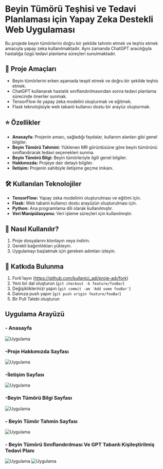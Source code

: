 <!-- Başlık -->
# Beyin Tümörü Teşhisi ve Tedavi Planlaması için Yapay Zeka Destekli Web Uygulaması

<!-- Açıklama -->
Bu projede beyin tümörlerini doğru bir şekilde tahmin etmek ve teşhis etmek amacıyla yapay zeka kullanılmaktadır. Aynı zamanda ChatGPT aracılığıyla hastalığa özgü tedavi planlama süreçleri sunulmaktadır.

<!-- Ana Başlıklar -->
## 🚀 Proje Amaçları

- Beyin tümörlerini erken aşamada tespit etmek ve doğru bir şekilde teşhis etmek.
- ChatGPT kullanarak hastalık sınıflandırılmasından sonra tedavi planlama sürecinde öneriler sunmak.
- TensorFlow ile yapay zeka modelini oluşturmak ve eğitmek.
- Flask teknolojisiyle web tabanlı kullanıcı dostu bir arayüz oluşturmak.

## ⭐ Özellikler

- **Anasayfa:** Projenin amacı, sağladığı faydalar, kullanım alanları gibi genel bilgiler.
- **Beyin Tümörü Tahmini:** Yüklenen MR görüntüsüne göre beyin tümörünü sınıflandırarak tedavi seçenekleri sunma.
- **Beyin Tümörü Bilgi:** Beyin tümörleriyle ilgili genel bilgiler.
- **Hakkımızda:** Projeye dair detaylı bilgiler.
- **İletişim:** Projenin sahibiyle iletişime geçme imkanı.

## 🛠️ Kullanılan Teknolojiler

- **TensorFlow:** Yapay zeka modelinin oluşturulması ve eğitimi için.
- **Flask:** Web tabanlı kullanıcı dostu arayüzün oluşturulması için.
- **Python:** Ana programlama dili olarak kullanılmıştır.
- **Veri Manipülasyonu:** Veri işleme süreçleri için kullanılmıştır.

## 📂 Nasıl Kullanılır?

1. Proje dosyalarını klonlayın veya indirin.
2. Gerekli bağımlılıkları yükleyin.
3. Uygulamayı başlatmak için gereken adımları izleyin.

## 🤝 Katkıda Bulunma

1. Fork'layın (<https://github.com/kullanici_adi/proje-adı/fork>)
2. Yeni bir dal oluşturun (`git checkout -b feature/fooBar`)
3. Değişikliklerinizi yapın (`git commit -am 'Add some fooBar'`)
4. Dalınıza push yapın (`git push origin feature/fooBar`)
5. Bir Pull Talebi oluşturun

## Uygulama Arayüzü
### - Anasayfa
![Uygulama](İmages/Resim1.png)
### -Proje Hakkımızda Sayfası
![Uygulama](İmages/Resim2.png)
### -İletişim Sayfası
![Uygulama](İmages/Resim3.png)
### -Beyin Tümörü Bilgi Sayfası
![Uygulama](İmages/Resim4.png)
### - Beyin Tümör Tahmin Sayfası
![Uygulama](İmages/Resim5.png)
### - Beyin Tümörü Sınıflandırılması Ve GPT Tabanlı Kişileştirilmiş Tedavi Planı
![Uygulama](İmages/Resim6.png)
![Uygulama](İmages/Resim7.png)
